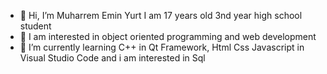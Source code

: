 - 👋 Hi, I’m Muharrem Emin Yurt I am 17 years old 3nd year high school student
- 👀 I am interested in object oriented programming and web development
- 🌱 I’m currently learning C++ in Qt Framework, Html Css Javascript in Visual Studio Code and i am interested in Sql
  

<!---
Kzuyaa/Kzuyaa is a ✨ special ✨ repository because its `README.md` (this file) appears on your GitHub profile.
You can click the Preview link to take a look at your changes.
--->
